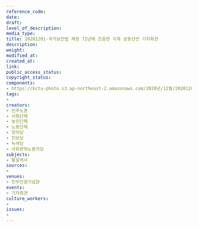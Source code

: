 ```yaml
---
reference_code: 
date: 
draft: 
level_of_description: 
media_type: 
title: 20201201-국가보안법 제정 72년에 즈음한 각계 공동선언 기자회견
description: 
weight: 
modified_at: 
created_at: 
link: 
public_access_status: 
copyright_status: 
components:
- https://kctu-photo.s3.ap-northeast-2.amazonaws.com/2020년/12월/20201201-국가보안법+제정+72년에+즈음한+각계+공동선언+기자회견/_5D41599.jpg
tags:
- 
creators:
- 민주노총
- 사회단체
- 농민단체
- 노동단체
- 정의당
- 진보당
- 녹색당
- 사회변혁노동자당
subjects:
- 통일역사
sources:
- 
venues:
- 민주인권기념관
events:
- 기자회견
culture_workers:
- 
issues:
- 
---
```

